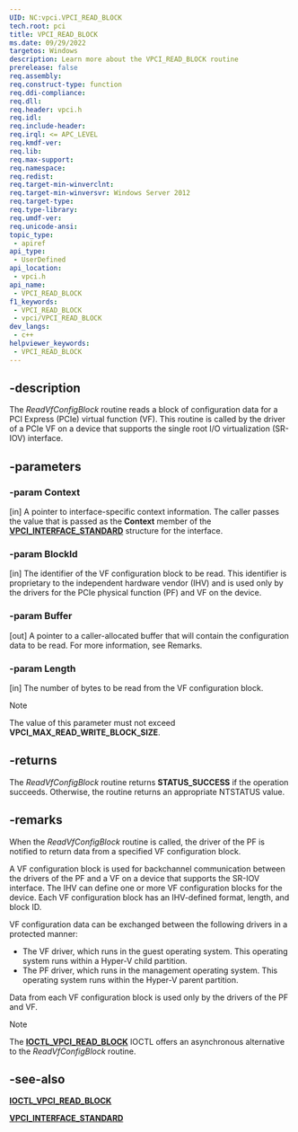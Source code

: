 ```yaml
---
UID: NC:vpci.VPCI_READ_BLOCK
tech.root: pci
title: VPCI_READ_BLOCK
ms.date: 09/29/2022
targetos: Windows
description: Learn more about the VPCI_READ_BLOCK routine
prerelease: false
req.assembly: 
req.construct-type: function
req.ddi-compliance: 
req.dll: 
req.header: vpci.h
req.idl: 
req.include-header: 
req.irql: <= APC_LEVEL
req.kmdf-ver: 
req.lib: 
req.max-support: 
req.namespace: 
req.redist: 
req.target-min-winverclnt: 
req.target-min-winversvr: Windows Server 2012
req.target-type: 
req.type-library: 
req.umdf-ver: 
req.unicode-ansi: 
topic_type:
 - apiref
api_type:
 - UserDefined
api_location:
 - vpci.h
api_name:
 - VPCI_READ_BLOCK
f1_keywords:
 - VPCI_READ_BLOCK
 - vpci/VPCI_READ_BLOCK
dev_langs:
 - c++
helpviewer_keywords:
 - VPCI_READ_BLOCK
---
```


## -description

The *ReadVfConfigBlock* routine reads a block of configuration data for a PCI Express (PCIe) virtual function (VF). This routine is called by the driver of a PCIe VF on a device that supports the single root I/O virtualization (SR-IOV) interface.

## -parameters

### -param Context

[in] A pointer to interface-specific context information. The caller passes the value that is passed as the **Context** member of the [**VPCI\_INTERFACE\_STANDARD**](ns-vpci-vpci_interface_standard.md) structure for the interface.

### -param BlockId

[in] The identifier of the VF configuration block to be read. This identifier is proprietary to the independent hardware vendor (IHV) and is used only by the drivers for the PCIe physical function (PF) and VF on the device.

### -param Buffer

[out] A pointer to a caller-allocated buffer that will contain the configuration data to be read. For more information, see Remarks.

### -param Length

[in] The number of bytes to be read from the VF configuration block.

> [!NOTE]
> The value of this parameter must not exceed **VPCI\_MAX\_READ\_WRITE\_BLOCK\_SIZE**.

## -returns

The *ReadVfConfigBlock* routine returns **STATUS\_SUCCESS** if the operation succeeds. Otherwise, the routine returns an appropriate NTSTATUS value.

## -remarks

When the *ReadVfConfigBlock* routine is called, the driver of the PF is notified to return data from a specified VF configuration block.

A VF configuration block is used for backchannel communication between the drivers of the PF and a VF on a device that supports the SR-IOV interface. The IHV can define one or more VF configuration blocks for the device. Each VF configuration block has an IHV-defined format, length, and block ID.

VF configuration data can be exchanged between the following drivers in a protected manner:

- The VF driver, which runs in the guest operating system. This operating system runs within a Hyper-V child partition.
- The PF driver, which runs in the management operating system. This operating system runs within the Hyper-V parent partition.

Data from each VF configuration block is used only by the drivers of the PF and VF.

> [!NOTE]
> The [**IOCTL\_VPCI\_READ\_BLOCK**](ni-vpci-ioctl_vpci_read_block.md) IOCTL offers an asynchronous alternative to the *ReadVfConfigBlock* routine.

## -see-also

[**IOCTL\_VPCI\_READ\_BLOCK**](ni-vpci-ioctl_vpci_read_block.md)

[**VPCI\_INTERFACE\_STANDARD**](ns-vpci-vpci_interface_standard.md)

